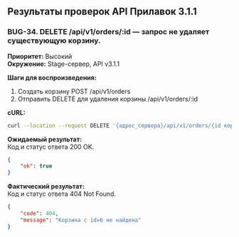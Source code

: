 ## Результаты проверок API Прилавок 3.1.1

### **BUG-34. DELETE /api/v1/orders/:id — запрос не удаляет существующую корзину.**
  
**Приоритет:** Высокий  
**Окружение:** Stage-сервер, API v3.1.1  

**Шаги для воспроизведения:**
1. Создать корзину POST /api/v1/orders  
2. Отправить DELETE для удаления корзины /api/v1/orders/:id 

**cURL:**
```bash
curl --location --request DELETE '{адрес_сервера}/api/v1/orders/{id корзины}'
```

**Ожидаемый результат:**  
Код и статус ответа 200 OK.  
```json
{
    "ok": true
}
```

**Фактический результат:**  
Код и статус ответа 404 Not Found.  
```json
{
    "code": 404,
    "message": "Корзина с id=6 не найдена"
}
```
